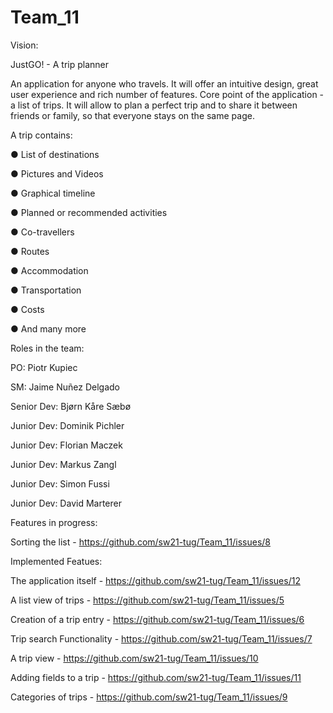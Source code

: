 # Team_11

Vision:

JustGO! - A trip planner

An application for anyone who travels.
It will offer an intuitive design, great user experience and rich number of features.
Core point of the application - a list of trips.
It will allow to plan a perfect trip and to share it between friends or family, so that everyone stays on the same page.

A trip contains:

● List of destinations

● Pictures and Videos

● Graphical timeline

● Planned or recommended activities

● Co-travellers

● Routes

● Accommodation

● Transportation

● Costs

● And many more


Roles in the team:

PO: Piotr Kupiec

SM: Jaime Nuñez Delgado

Senior Dev: Bjørn Kåre Sæbø

Junior Dev: Dominik Pichler

Junior Dev: Florian Maczek

Junior Dev: Markus Zangl

Junior Dev: Simon Fussi

Junior Dev: David Marterer



Features in progress:

Sorting the list - https://github.com/sw21-tug/Team_11/issues/8

Implemented Featues:

The application itself - https://github.com/sw21-tug/Team_11/issues/12

A list view of trips - https://github.com/sw21-tug/Team_11/issues/5

Creation of a trip entry - https://github.com/sw21-tug/Team_11/issues/6

Trip search Functionality - https://github.com/sw21-tug/Team_11/issues/7

A trip view - https://github.com/sw21-tug/Team_11/issues/10

Adding fields to a trip - https://github.com/sw21-tug/Team_11/issues/11

Categories of trips - https://github.com/sw21-tug/Team_11/issues/9

